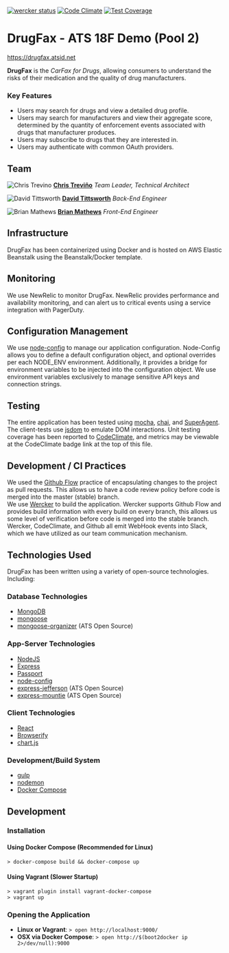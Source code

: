 [![wercker status](https://app.wercker.com/status/e39e9ad81e711bf363bb159deddb9e7a/s/master "wercker status")](https://app.wercker.com/project/bykey/e39e9ad81e711bf363bb159deddb9e7a)
[![Code Climate](https://codeclimate.com/repos/55845aeb6956805917006f76/badges/bae1be1b55e103c9689c/gpa.svg)](https://codeclimate.com/repos/55845aeb6956805917006f76/feed)
[![Test Coverage](https://codeclimate.com/repos/55845aeb6956805917006f76/badges/bae1be1b55e103c9689c/coverage.svg)](https://codeclimate.com/repos/55845aeb6956805917006f76/coverage)

# DrugFax - ATS 18F Demo (Pool 2)

https://drugfax.atsid.net

**DrugFax** is the *CarFax for Drugs*, allowing consumers to understand the risks of their medication and the quality of drug manufacturers. 

### Key Features
* Users may search for drugs and view a detailed drug profile.
* Users may search for manufacturers and view their aggregate score, determined by the quantity of enforcement events associated with drugs that manufacturer produces.
* Users may subscribe to drugs that they are interested in. 
* Users may authenticate with common OAuth providers.

## Team
![Chris Trevino](https://avatars0.githubusercontent.com/u/113544?v=3&s=40) **[Chris Treviño](http://www.github.com/darthtrevino)** *Team Leader, Technical Architect*

![David Tittsworth](https://avatars0.githubusercontent.com/u/2513737?v=3&s=40) **[David Tittsworth](http://www.github.com/stopyoukid)** *Back-End Engineer*

![Brian Mathews](https://avatars0.githubusercontent.com/u/848347?v=3&s=40) **[Brian Mathews](http://ww.github.com/bmathews)** *Front-End Engineer*

## Infrastructure
DrugFax has been containerized using Docker and is hosted on AWS Elastic Beanstalk using the Beanstalk/Docker template. 

## Monitoring
We use NewRelic to monitor DrugFax. NewRelic provides performance and availability monitoring, and can alert us to critical events using a service integration with PagerDuty.
 
## Configuration Management
We use [node-config](https://www.npmjs.com/package/config) to manage our application configuration. 
Node-Config allows you to define a default configuration object, and optional overrides per each NODE_ENV environment. 
Additionally, it provides a bridge for environment variables to be injected into the configuration object. 
We use environment variables exclusively to manage sensitive API keys and connection strings.

## Testing
The entire application has been tested using [mocha](https://github.com/mochajs/mocha), [chai](http://chaijs.com/), and [SuperAgent](https://visionmedia.github.io/superagent/). 
The client-tests use [jsdom](https://github.com/tmpvar/jsdom) to emulate DOM interactions. 
Unit testing coverage has been reported to [CodeClimate](codeclimate.com), and metrics may be viewable at the CodeClimate badge link at the top of this file.

## Development / CI Practices
We used the [Github Flow](https://guides.github.com/introduction/flow/) practice of encapsulating changes to the project as pull requests. 
This allows us to have a code review policy before code is merged into the master (stable) branch.  
We use [Wercker](wercker.com) to build the application.
Wercker supports Github Flow and provides build information with every build on every branch, this allows us some level of verification before code is merged into the stable branch.
Wercker, CodeClimate, and Github all emit WebHook events into Slack, which we have utilized as our team communication mechanism.

## Technologies Used
DrugFax has been written using a variety of open-source technologies. Including:

### Database Technologies
* [MongoDB](www.mongodb.org)
* [mongoose](http://mongoosejs.com/)
* [mongoose-organizer](https://www.npmjs.com/package/mongoose-organizer) (ATS Open Source)

### App-Server Technologies
* [NodeJS](https://nodejs.org/)
* [Express](expressjs.com/)
* [Passport](passportjs.org)
* [node-config](https://www.npmjs.com/package/config)
* [express-jefferson](https://www.npmjs.com/package/express-jefferson) (ATS Open Source)
* [express-mountie](https://www.npmjs.com/package/express-mountie) (ATS Open Source)

### Client Technologies
* [React](https://facebook.github.io/react/)
* [Browserify](http://browserify.org/)
* [chart.js](http://www.chartjs.org/)

### Development/Build System
* [gulp](http://gulpjs.com/)
* [nodemon](http://nodemon.io/)
* [Docker Compose](https://docs.docker.com/compose/)

## Development
### Installation
#### Using Docker Compose (Recommended for Linux)
    > docker-compose build && docker-compose up
        
#### Using Vagrant (Slower Startup)
    > vagrant plugin install vagrant-docker-compose
    > vagrant up
    
### Opening the Application
* **Linux or Vagrant**: `> open http://localhost:9000/`
* **OSX via Docker Compose**: `> open http://$(boot2docker ip 2>/dev/null):9000`

